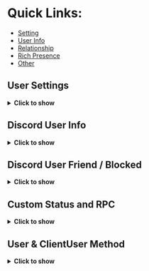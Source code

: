 # Quick Links:
- [Setting](https://github.com/aiko-chan-ai/discord.js-selfbot-v13/blob/main/Document/User.md#user-settings)
- [User Info](https://github.com/aiko-chan-ai/discord.js-selfbot-v13/blob/main/Document/User.md#discord-user-info)
- [Relationship](https://github.com/aiko-chan-ai/discord.js-selfbot-v13/blob/main/Document/User.md#discord-user-friend--blocked)
- [Rich Presence](https://github.com/aiko-chan-ai/discord.js-selfbot-v13/blob/main/Document/User.md#custom-status-and-rpc)
- [Other](https://github.com/aiko-chan-ai/discord.js-selfbot-v13/blob/main/Document/User.md#user--clientuser-method)

## User Settings
<details>
<summary><strong>Click to show</strong></summary>

```js
client.setting // Return Data Setting User;
client.setting.setDisplayCompactMode(true | false); // Message Compact Mode
client.setting.setTheme('dark' | 'light'); // Discord App theme
client.setting.setLocale(value); // Set Language
	/**
	 * * Locale Setting, must be one of:
	 * * `DANISH`
	 * * `GERMAN`
	 * * `ENGLISH_UK`
	 * * `ENGLISH_US`
	 * * `SPANISH`
	 * * `FRENCH`
	 * * `CROATIAN`
	 * * `ITALIAN`
	 * * `LITHUANIAN`
	 * * `HUNGARIAN`
	 * * `DUTCH`
	 * * `NORWEGIAN`
	 * * `POLISH`
	 * * `BRAZILIAN_PORTUGUESE`
	 * * `ROMANIA_ROMANIAN`
	 * * `FINNISH`
	 * * `SWEDISH`
	 * * `VIETNAMESE`
	 * * `TURKISH`
	 * * `CZECH`
	 * * `GREEK`
	 * * `BULGARIAN`
	 * * `RUSSIAN`
	 * * `UKRAINIAN`
	 * * `HINDI`
	 * * `THAI`
	 * * `CHINA_CHINESE`
	 * * `JAPANESE`
	 * * `TAIWAN_CHINESE`
	 * * `KOREAN`
	 */
// Setting Status
client.setting.setCustomStatus({
  status: 'online', // 'online' | 'idle' | 'dnd' | 'invisible' | null
  text: 'Hello world', // String | null
  emoji: '🎮', // UnicodeEmoji | DiscordEmoji | null
  expires: null, // Date.now() + 1 * 3600 * 1000 <= 1h to ms
});
// => Clear
client.setting.setCustomStatus();
```

</details>

## Discord User Info
<details>
<summary><strong>Click to show</strong></summary>

Code:
```js
GuildMember.user.getProfile();
// or
User.getProfile();
```
Response
```js
User {
  id: '721746046543331449',
  bot: false,
  system: false,
  flags: UserFlagsBitField { bitfield: 256 },
  connectedAccounts: [],
  premiumSince: 1623357181151,
  premiumGuildSince: 0,
  bio: null,
  mutualGuilds: Collection(3) [Map] {
    '906765260017516605' => { id: '906765260017516605', nick: null },
    '809133733591384155' => { id: '809133733591384155', nick: 'uwu' },
    '926065180788531261' => { id: '926065180788531261', nick: 'shiro' }
  },
  username: 'Shiraori',
  discriminator: '1782',
  avatar: 'f9ba7fb35b223e5f1a12eb910faa40c2',
  banner: undefined,
  accentColor: undefined
}
```
</details>

## Discord User Friend / Blocked
<details>
<summary><strong>Click to show</strong></summary>

Code:
```js
// You can use client.relationships to manage your friends and blocked users.
GuildMember.user.setFriend();
User.unFriend();
Message.member.user.sendFriendRequest();
// or
GuildMember.user.setBlock();
User.unBlock();
```
Response
```js
User {
  id: '721746046543331449',
  bot: false,
  system: false,
  flags: UserFlagsBitField { bitfield: 256 },
  note: null,
  connectedAccounts: [],
  premiumSince: 1623357181151,
  premiumGuildSince: 0,
  bio: null,
  mutualGuilds: Collection(3) [Map] {
    '906765260017516605' => { id: '906765260017516605', nick: null },
    '809133733591384155' => { id: '809133733591384155', nick: 'uwu' },
    '926065180788531261' => { id: '926065180788531261', nick: 'shiro' }
  },
  username: 'Shiraori',
  discriminator: '1782',
  avatar: 'f9ba7fb35b223e5f1a12eb910faa40c2',
  banner: undefined,
  accentColor: undefined
}
```
</details>

## Custom Status and RPC

<details>
<summary><strong>Click to show</strong></summary>
Custom Status

```js
const RichPresence = require('discord-rpc-contructor'); // My module :))
const custom = new RichPresence.CustomStatus()
    .setUnicodeEmoji('🎮') // Set Unicode Emoji [Using one]
    .setDiscordEmoji({ // Set Custom Emoji (Nitro Classic / Boost) [Using one]
        name: 'nom',
        id: '737373737373737373',
        animated: false,
    })
    .setState('Testing') // Name of presence
    .toDiscord();
client.user.setActivity(custom);
```

Rich Presence [Custom]
```js
const RPC = require('discord-rpc-contructor');
const r = new RPC.Rpc()
	.setApplicationId('817229550684471297')
	.setType(0)
	.setState('State')
	.setName('Name')
	.setDetails('Details')
	.setParty({
		size: [1, 2],
		id: RPC.uuid(),
	})
	.setStartTimestamp(Date.now())
	.setAssetsLargeImage('929325841350000660')
	.setAssetsLargeText('Youtube')
	.setAssetsSmallImage('895316294222635008')
	.setAssetsSmallText('Bot')
client.user.setActivity(r.toDiscord().game);
// Button not working
```
<img src='https://cdn.discordapp.com/attachments/820557032016969751/955767445220646922/unknown.png'>

Rich Presence with Twitch / Spotify
```js
Update soon ~
```

<strong>New: You can now add custom images for RPC !</strong>
> Tutorial:

<strong>New Method - require ver 1.1.1 - latest</strong>

```
Note: If you use time-varying RPC, or if it takes too long to place images, use the 2nd method because it spams me too much .-.
```

![image](https://user-images.githubusercontent.com/71698422/164040950-9679cec3-b47e-4521-b5f6-ee83a79a1978.png)

	
```js
const RPC = require('discord-rpc-contructor');
const r = new RPC.Rpc()
	.setApplicationId('817229550684471297')
	.setType(0)
	.setState('State')
	.setName('Name')
	.setDetails('Details')
	.setAssetsLargeImage(await RPC.getImageCustom(imageURL1)) // Custom image
	.setAssetsLargeText('Youtube')
	.setAssetsSmallImage(await RPC.getImageCustom(imageURL2)) // Custom image
	.setAssetsSmallText('Bot')
client.user.setActivity(r.toDiscord().game);
```

<strong>Old Method</strong>

+ Step 1: Send photos by embed.thumbnail

```js
const embed = new MessageEmbed().setThumbnail('image url');
const msg = await channel.send({ embeds: [embed] });
```
+ Step 2: Get proxyURL from message.embeds[0].thumbnail.proxyURL

```js
const proxyURL = msg.embeds[0].thumbnail.proxyURL;
```
+ Step 3: Put the URL in the constructor

```js
const RPC = require('discord-rpc-contructor');
const r = new RPC.Rpc()
	.setApplicationId('817229550684471297')
	.setType(0)
	.setState('State')
	.setName('Name')
	.setDetails('Details')
	.setAssetsLargeImage(proxyURL) // Custom image
	.setAssetsLargeText('Youtube')
	.setAssetsSmallImage('895316294222635008')
	.setAssetsSmallText('Bot')
client.user.setActivity(r.toDiscord().game);
```



<strong>How to get AssetID ?</strong>

Code

```js
const RPC = require('discord-rpc-contructor');
// Bot ID
RPC.getRpcImages('817229550684471297').then(console.log);
```
Return
```js
// ID is AssetID
[
  { id: '838629816881381376', type: 1, name: 'honkai' },
  { id: '853533658250084352', type: 1, name: 'vscode' },
  { id: '895316294222635008', type: 1, name: 'botsagiri' },
  { id: '929324633063292929', type: 1, name: 'soundcloud' },
  { id: '929324634858479666', type: 1, name: 'spotify' },
  { id: '929325841350000660', type: 1, name: 'youtube' }
]
```
You can cache to use these files, do not run this function too much because it will be rate limit
And you can change the status 5 times every 20 seconds!
</details>

## User & ClientUser Method
<details>
<summary><strong>Click to show</strong></summary>

```js
// HypeSquad
await client.user.setHypeSquad('HOUSE_BRAVERY');
await client.user.setHypeSquad('HOUSE_BRILLIANCE');
await client.user.setHypeSquad('HOUSE_BALANCE');
await client.user.setHypeSquad('LEAVE');
// Set Note to User
await user.setNote('Hello World');
// Set Username
await client.user.setUsername('new username', 'password');
// Set Accent Color
await client.user.setAccentColor('RED'); // set color same as Embed.setColor()
// Set Banner
await client.user.setBanner('image file / image url'); // same as setAvatar & Require Nitro level 2
// Set Discord Tag
await client.user.setDiscriminator('1234', 'password'); // #1234 & Require Nitro
// Set About me
await client.user.setAboutMe('Hello World');
// Set Email
await client.user.setEmail('aiko.dev@mail.nezukobot.vn', 'password'); // It is clone email =))
// Change Password
await client.user.setPassword('old password', 'new password');
// Disable Account
await client.user.disableAccount('password');
// Delete Account [WARNING] Cannot be changed once used!
await client.user.deleteAccount('password');
// Redeem Nitro
await client.redeemNitro('code')
```
</details>
